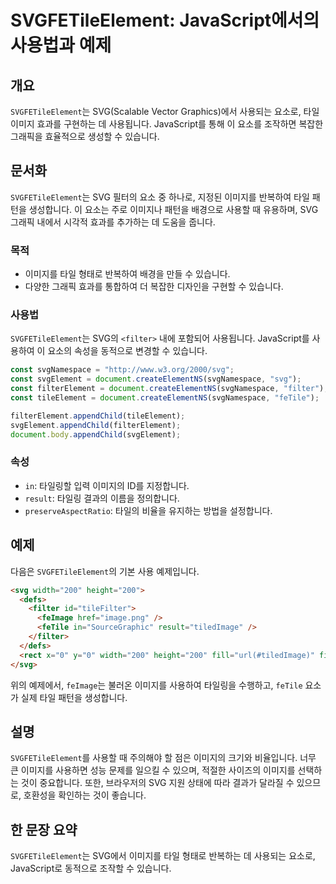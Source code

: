<!--
Meta Description: # SVGFETileElement: JavaScript에서의 사용법과 예제 ## 개요 `SVGFETileElement`는 SVG(Scalable Vector Graphics)에서 사용되는 요소로, 타일 이미지 효과를 구현하는 데 사용됩니다. JavaScript를 통해 ...
Meta Keywords: svg, svgfetileelement, 이미지를, 있습니다, filter
-->

# SVGFETileElement: JavaScript에서의 사용법과 예제

## 개요
`SVGFETileElement`는 SVG(Scalable Vector Graphics)에서 사용되는 요소로, 타일 이미지 효과를 구현하는 데 사용됩니다. JavaScript를 통해 이 요소를 조작하면 복잡한 그래픽을 효율적으로 생성할 수 있습니다.

## 문서화
`SVGFETileElement`는 SVG 필터의 요소 중 하나로, 지정된 이미지를 반복하여 타일 패턴을 생성합니다. 이 요소는 주로 이미지나 패턴을 배경으로 사용할 때 유용하며, SVG 그래픽 내에서 시각적 효과를 추가하는 데 도움을 줍니다.

### 목적
- 이미지를 타일 형태로 반복하여 배경을 만들 수 있습니다.
- 다양한 그래픽 효과를 통합하여 더 복잡한 디자인을 구현할 수 있습니다.

### 사용법
`SVGFETileElement`는 SVG의 `<filter>` 내에 포함되어 사용됩니다. JavaScript를 사용하여 이 요소의 속성을 동적으로 변경할 수 있습니다.

```javascript
const svgNamespace = "http://www.w3.org/2000/svg";
const svgElement = document.createElementNS(svgNamespace, "svg");
const filterElement = document.createElementNS(svgNamespace, "filter");
const tileElement = document.createElementNS(svgNamespace, "feTile");

filterElement.appendChild(tileElement);
svgElement.appendChild(filterElement);
document.body.appendChild(svgElement);
```

### 속성
- `in`: 타일링할 입력 이미지의 ID를 지정합니다.
- `result`: 타일링 결과의 이름을 정의합니다.
- `preserveAspectRatio`: 타일의 비율을 유지하는 방법을 설정합니다.

## 예제
다음은 `SVGFETileElement`의 기본 사용 예제입니다.

```html
<svg width="200" height="200">
  <defs>
    <filter id="tileFilter">
      <feImage href="image.png" />
      <feTile in="SourceGraphic" result="tiledImage" />
    </filter>
  </defs>
  <rect x="0" y="0" width="200" height="200" fill="url(#tiledImage)" filter="url(#tileFilter)" />
</svg>
```

위의 예제에서, `feImage`는 불러온 이미지를 사용하여 타일링을 수행하고, `feTile` 요소가 실제 타일 패턴을 생성합니다.

## 설명
`SVGFETileElement`를 사용할 때 주의해야 할 점은 이미지의 크기와 비율입니다. 너무 큰 이미지를 사용하면 성능 문제를 일으킬 수 있으며, 적절한 사이즈의 이미지를 선택하는 것이 중요합니다. 또한, 브라우저의 SVG 지원 상태에 따라 결과가 달라질 수 있으므로, 호환성을 확인하는 것이 좋습니다.

## 한 문장 요약
`SVGFETileElement`는 SVG에서 이미지를 타일 형태로 반복하는 데 사용되는 요소로, JavaScript로 동적으로 조작할 수 있습니다.